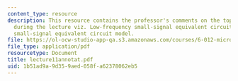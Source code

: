 ```yaml
---
content_type: resource
description: This resource contains the professor's comments on the topics covered
  during the lecture viz. Low-frequency small-signal equivalent circuit model, high-frequency
  small-signal equivalent circuit model.
file: https://ol-ocw-studio-app-qa.s3.amazonaws.com/courses/6-012-microelectronic-devices-and-circuits-fall-2005/1b51ad9a9d359aed058fa62378062eb5_lecture11annotat.pdf
file_type: application/pdf
resourcetype: Document
title: lecture11annotat.pdf
uid: 1b51ad9a-9d35-9aed-058f-a62378062eb5
---
```

